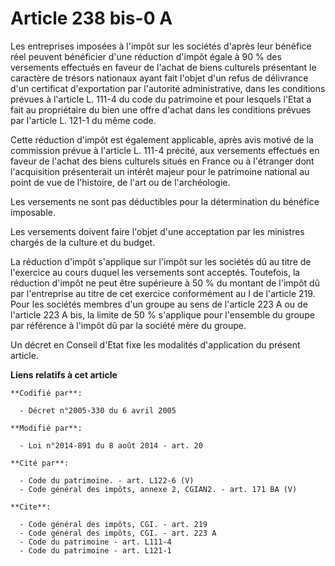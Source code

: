 # Article 238 bis-0 A

Les entreprises imposées à l'impôt sur les sociétés d'après leur bénéfice réel peuvent bénéficier d'une réduction d'impôt
égale à 90 % des versements effectués en faveur de l'achat de biens culturels présentant le caractère de trésors nationaux
ayant fait l'objet d'un refus de délivrance d'un certificat d'exportation par l'autorité administrative, dans les conditions
prévues à l'article L. 111-4 du code du patrimoine et pour lesquels l'Etat a fait au propriétaire du bien une offre d'achat
dans les conditions prévues par l'article L. 121-1 du même code. 

Cette réduction d'impôt est également applicable, après avis motivé de la commission prévue à l'article L. 111-4 précité, aux
versements effectués en faveur de l'achat des biens culturels situés en France ou à l'étranger dont l'acquisition
présenterait un intérêt majeur pour le patrimoine national au point de vue de l'histoire, de l'art ou de l'archéologie. 

Les versements ne sont pas déductibles pour la détermination du bénéfice imposable. 

Les versements doivent faire l'objet d'une acceptation par les ministres chargés de la culture et du budget. 

La réduction d'impôt s'applique sur l'impôt sur les sociétés dû au titre de l'exercice au cours duquel les versements sont
acceptés. Toutefois, la réduction d'impôt ne peut être supérieure à 50 % du montant de l'impôt dû par l'entreprise au titre
de cet exercice conformément au I de l'article 219. Pour les sociétés membres d'un groupe au sens de l'article 223 A ou de
l'article 223 A bis, la limite de 50 % s'applique pour l'ensemble du groupe par référence à l'impôt dû par la société mère du
groupe. 

Un décret en Conseil d'Etat fixe les modalités d'application du présent article.

**Liens relatifs à cet article**

	**Codifié par**:

	  - Décret n°2005-330 du 6 avril 2005

	**Modifié par**:

	  - Loi n°2014-891 du 8 août 2014 - art. 20

	**Cité par**:

	  - Code du patrimoine. - art. L122-6 (V)
	  - Code général des impôts, annexe 2, CGIAN2. - art. 171 BA (V)

	**Cite**:

	  - Code général des impôts, CGI. - art. 219
	  - Code général des impôts, CGI. - art. 223 A
	  - Code du patrimoine - art. L111-4
	  - Code du patrimoine - art. L121-1
